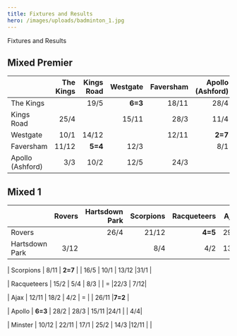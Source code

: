 ```yaml
---
title: Fixtures and Results
hero: /images/uploads/badminton_1.jpg
---
```


Fixtures and Results

## Mixed Premier

|                  | The Kings  | Kings Road  | Westgate | Faversham  | Apollo (Ashford) |
| ---------------- | --: | --: | --: | --: | --: |
| The Kings        |    | 19/5   | **6=3**   | 18/11   | 28/4   |
| Kings Road       | 25/4   |    | 15/11   | 28/3   | 11/4   |
| Westgate         | 10/1   | 14/12   |    | 12/11  | **2=7**   |
| Faversham        | 11/12   | **5=4**   | 12/3   |    | 8/1   |
| Apollo (Ashford) | 3/3   | 10/2   | 12/5   | 24/3   |    |


## Mixed 1

|                | Rovers | Hartsdown Park  | Scorpions | Racqueteers  | Ajax | Apollo | Minster |
| -------------- | --: | --: | --: | --: | --: | --: |--: |
| Rovers         |    | 26/4   | 21/12   | **4=5**  | 29/3  |18/1  | 1/3 |
| Hartsdown Park | 3/12   |   | 8/4  | 4/2   | 13/5   |**4=5**  | 11/2 |

| Scorpions      | 8/11  | **2=7**   |    | 16/5   | 10/1   | 13/12 |31/1 |

| Racqueteers    | 15/2   | 5/4   | 8/3   |    | =   |22/3  | 7/12|

| Ajax           | 12/11   | 18/2   | 4/2   | =   |    | 26/11 |**7=2** |

| Apollo         | **6=3**   | 28/2   | 28/3  | 15/11   |24/1   |  | 4/4|

| Minster        | 10/12   | 22/11   | 17/1   | 25/2   | 14/3   |12/11  | |




